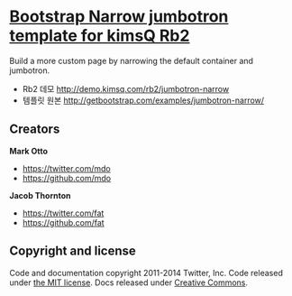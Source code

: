 # [Bootstrap Narrow jumbotron template for kimsQ Rb2](http://kimsq.github.io/rb2-examples-bootstrap)
Build a more custom page by narrowing the default container and jumbotron.

- Rb2 데모 <http://demo.kimsq.com/rb2/jumbotron-narrow>
- 템플릿 원본 <http://getbootstrap.com/examples/jumbotron-narrow/>



## Creators

**Mark Otto**

- <https://twitter.com/mdo>
- <https://github.com/mdo>

**Jacob Thornton**

- <https://twitter.com/fat>
- <https://github.com/fat>



## Copyright and license

Code and documentation copyright 2011-2014 Twitter, Inc. Code released under [the MIT license](LICENSE). Docs released under [Creative Commons](docs/LICENSE).
